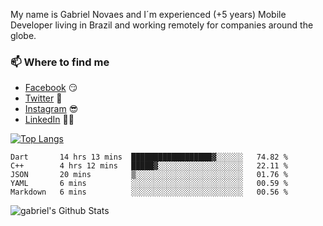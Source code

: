 
<!--
### Hi there 👋

**gblnovaes/gblnovaes** is a ✨ _special_ ✨ repository because its `README.md` (this file) appears on your GitHub profile.

Here are some ideas to get you started:

- 🔭 I’m currently working on ...
- 🌱 I’m currently learning ...
- 👯 I’m looking to collaborate on ...
- 🤔 I’m looking for help with ...
- 💬 Ask me about ...
- 📫 How to reach me: ...
- 😄 Pronouns: ...
- ⚡ Fun fact: ...
-->

My name is Gabriel Novaes and I´m experienced (+5 years) Mobile Developer living in Brazil and working remotely for companies around the globe. 



### 📫 Where to find me
- [Facebook](https://facebook.com/gblnovaes) 😏
- [Twitter](https://twitter.com/gblnovaes) 🐤
- [Instagram](https://instagram.com/gblnovaes_) 😎
- [LinkedIn](https://linkedin.com/in/gblnovaes) 👨💼

<!--- [Website](https://gabrielnovaes.com.br) 😏🔗 -->

[![Top Langs](https://github-readme-stats.vercel.app/api/top-langs/?username=gblnovaes)](https://github.com/gblnovaes/github-readme-stats)

<!--START_SECTION:waka-->
```text
Dart       14 hrs 13 mins  ██████████████████▓░░░░░░   74.82 % 
C++        4 hrs 12 mins   █████▓░░░░░░░░░░░░░░░░░░░   22.11 % 
JSON       20 mins         ▒░░░░░░░░░░░░░░░░░░░░░░░░   01.76 % 
YAML       6 mins          ░░░░░░░░░░░░░░░░░░░░░░░░░   00.59 % 
Markdown   6 mins          ░░░░░░░░░░░░░░░░░░░░░░░░░   00.56 % 
```
<!--END_SECTION:waka-->

![gabriel's Github Stats](https://github-readme-stats.vercel.app/api?username=gblnovaes&show_icons=true&theme=radical)
